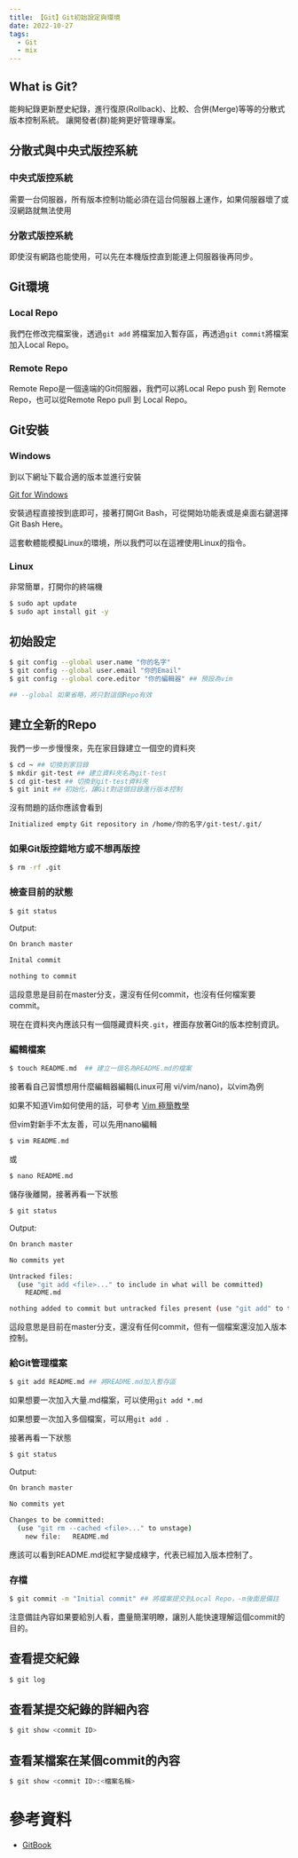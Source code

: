 ```yaml
---
title: 【Git】Git初始設定與環境
date: 2022-10-27
tags:
  - Git
  - mix
---
```


## What is Git?
能夠紀錄更新歷史紀錄，進行復原(Rollback)、比較、合併(Merge)等等的分散式版本控制系統。
讓開發者(群)能夠更好管理專案。

## 分散式與中央式版控系統
### 中央式版控系統
需要一台伺服器，所有版本控制功能必須在這台伺服器上運作，如果伺服器壞了或沒網路就無法使用
### 分散式版控系統
即使沒有網路也能使用，可以先在本機版控直到能連上伺服器後再同步。

## Git環境
### Local Repo
我們在修改完檔案後，透過`git add` 將檔案加入暫存區，再透過`git commit`將檔案加入Local Repo。
### Remote Repo
Remote Repo是一個遠端的Git伺服器，我們可以將Local Repo push 到 Remote Repo，也可以從Remote Repo pull 到 Local Repo。

## Git安裝
### Windows
到以下網址下載合適的版本並進行安裝

[Git for Windows](https://gitforwindows.org/)

安裝過程直接按到底即可，接著打開Git Bash，可從開始功能表或是桌面右鍵選擇Git Bash Here。

這套軟體能模擬Linux的環境，所以我們可以在這裡使用Linux的指令。

### Linux
非常簡單，打開你的終端機

```bash
$ sudo apt update
$ sudo apt install git -y
```

## 初始設定

```bash
$ git config --global user.name "你的名字"
$ git config --global user.email "你的Email"
$ git config --global core.editor "你的編輯器" ## 預設為vim

## --global 如果省略，將只對這個Repo有效
```

## 建立全新的Repo
我們一步一步慢慢來，先在家目錄建立一個空的資料夾

```bash
$ cd ~ ## 切換到家目錄
$ mkdir git-test ## 建立資料夾名為git-test
$ cd git-test ## 切換到git-test資料夾
$ git init ## 初始化，讓Git對這個目錄進行版本控制
```

沒有問題的話你應該會看到
```bash
Initialized empty Git repository in /home/你的名字/git-test/.git/
```

### 如果Git版控錯地方或不想再版控
```bash
$ rm -rf .git
```


### 檢查目前的狀態
```bash
$ git status
```

Output:
```bash
On branch master

Inital commit

nothing to commit
```

這段意思是目前在master分支，還沒有任何commit，也沒有任何檔案要commit。

現在在資料夾內應該只有一個隱藏資料夾`.git`，裡面存放著Git的版本控制資訊。

### 編輯檔案
```bash
$ touch README.md  ## 建立一個名為README.md的檔案
```

接著看自己習慣想用什麼編輯器編輯(Linux可用 vi/vim/nano)，以vim為例

如果不知道Vim如何使用的話，可參考 [Vim 極簡教學](/posts/2022/vim_simple_tutorial/)

但vim對新手不太友善，可以先用nano編輯

```bash
$ vim README.md
```

或

```bash
$ nano README.md
```

儲存後離開，接著再看一下狀態

```bash
$ git status
```

Output:
```bash
On branch master

No commits yet

Untracked files:
  (use "git add <file>..." to include in what will be committed)
    README.md

nothing added to commit but untracked files present (use "git add" to track)
```

這段意思是目前在master分支，還沒有任何commit，但有一個檔案還沒加入版本控制。

### 給Git管理檔案
```bash
$ git add README.md ## 將README.md加入暫存區
```

如果想要一次加入大量.md檔案，可以使用`git add *.md`

如果想要一次加入多個檔案，可以用`git add .`

接著再看一下狀態
```bash
$ git status
```

Output:
```bash
On branch master

No commits yet

Changes to be committed:
  (use "git rm --cached <file>..." to unstage)
    new file:   README.md
```

應該可以看到README.md從紅字變成綠字，代表已經加入版本控制了。

### 存檔
```bash
$ git commit -m "Initial commit" ## 將檔案提交到Local Repo，-m後面是備註
```

注意備註內容如果要給別人看，盡量簡潔明瞭，讓別人能快速理解這個commit的目的。

## 查看提交紀錄
```bash
$ git log
```

## 查看某提交紀錄的詳細內容
```bash
$ git show <commit ID>
```

## 查看某檔案在某個commit的內容
```bash
$ git show <commit ID>:<檔案名稱>
```

# 參考資料
* [GitBook](https://gitbook.tw)
